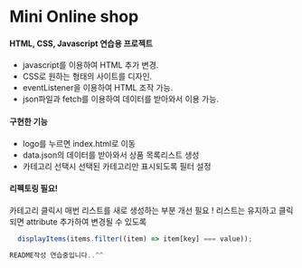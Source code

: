 # Mini Online shop 

#### HTML, CSS, Javascript 연습용 프로젝트

+ javascript를 이용하여 HTML 추가 변경.
+ CSS로 원하는 형태의 사이트를 디자인.
+ eventListener을 이용하여 HTML 조작 가능.
+ json파일과 fetch를 이용하여 데이터를 받아와서 이용 가능. 

#### 구현한 기능

+ logo를 누르면 index.html로 이동
+ data.json의 데이터를 받아와서 상품 목록리스트 생성
+ 카테고리 선택시 선택된 카테고리만 표시되도록 필터 설정

#### 리펙토링 필요!

카테고리 클릭시 매번 리스트를 새로 생성하는 부분 개선 필요 ! 
리스트는 유지하고 클릭되면 attribute 추가하여 변경될 수 있도록 

```javascript
  displayItems(items.filter((item) => item[key] === value));

README작성 연습중입니다..^^

